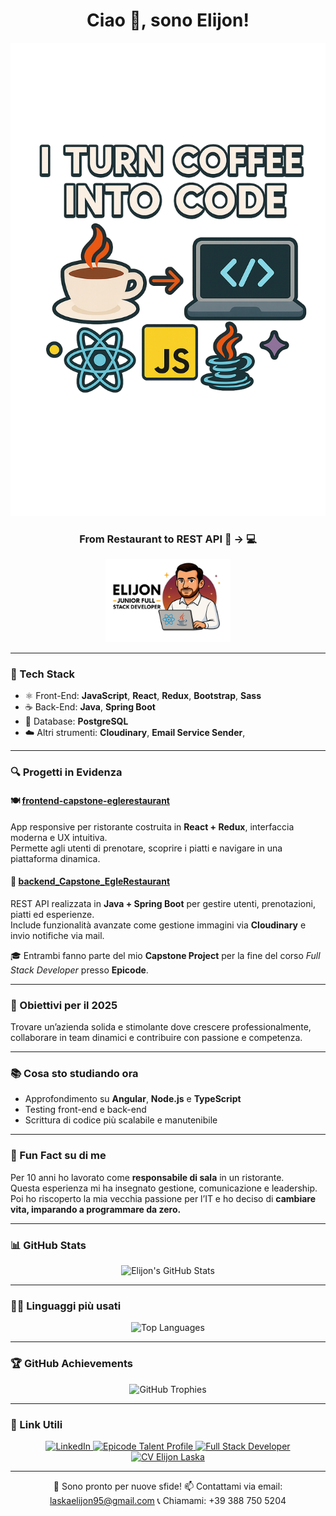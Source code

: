 <div align="center">
  
# Ciao 👋, sono Elijon!

<img src="./assets/copertinaa.png" alt="Elijon GitHub Banner"   />

### From Restaurant to REST API 🍝 → 💻

<img src="./assets/immagine-profiloo.png" alt="Elijon Profile" width="200" />

</div>

---

### 🚀 Tech Stack

- ⚛️ Front-End: **JavaScript**, **React**, **Redux**, **Bootstrap**, **Sass**
- ☕ Back-End: **Java**, **Spring Boot**
- 🐘 Database: **PostgreSQL**
- ☁️ Altri strumenti: **Cloudinary**, **Email Service Sender**,

---

### 🔍 Progetti in Evidenza

#### 🍽️ [frontend-capstone-eglerestaurant](https://github.com/Elijon-Laska/frontend-capston-eglerestaurant)

App responsive per ristorante costruita in **React + Redux**, interfaccia moderna e UX intuitiva.  
Permette agli utenti di prenotare, scoprire i piatti e navigare in una piattaforma dinamica.

#### 🔧 [backend_Capstone_EgleRestaurant](https://github.com/Elijon-Laska/backend_Capstone_EgleRestaurnat)

REST API realizzata in **Java + Spring Boot** per gestire utenti, prenotazioni, piatti ed esperienze.  
Include funzionalità avanzate come gestione immagini via **Cloudinary** e invio notifiche via mail.

🎓 Entrambi fanno parte del mio **Capstone Project** per la fine del corso _Full Stack Developer_ presso **Epicode**.

---

### 🎯 Obiettivi per il 2025

Trovare un’azienda solida e stimolante dove crescere professionalmente, collaborare in team dinamici e contribuire con passione e competenza.

---

### 📚 Cosa sto studiando ora

- Approfondimento su **Angular**, **Node.js** e **TypeScript**
- Testing front-end e back-end
- Scrittura di codice più scalabile e manutenibile

---

### 🧠 Fun Fact su di me

Per 10 anni ho lavorato come **responsabile di sala** in un ristorante.  
Questa esperienza mi ha insegnato gestione, comunicazione e leadership.  
Poi ho riscoperto la mia vecchia passione per l’IT e ho deciso di **cambiare vita, imparando a programmare da zero.**

---

### 📊 GitHub Stats

<div align="center">
  <img src="https://github-readme-stats.vercel.app/api?username=Elijon-Laska&show_icons=true&theme=react&hide_border=true" alt="Elijon's GitHub Stats" />
</div>

---

### 🧑‍💻 Linguaggi più usati

<div align="center">
  <img src="https://github-readme-stats.vercel.app/api/top-langs/?username=Elijon-Laska&layout=compact&theme=react&hide_border=true" alt="Top Languages" />
</div>

---

### 🏆 GitHub Achievements

<div align="center">
  <img src="https://github-profile-trophy.vercel.app/?username=Elijon-Laska&theme=algolia&no-frame=true&no-bg=true&margin-w=15" alt="GitHub Trophies" />
</div>

---

### 🔗 Link Utili

<div align="center">
  <a href="https://www.linkedin.com/in/elijon-laska/" target="_blank">
    <img src="https://img.shields.io/badge/-LinkedIn-blue?style=for-the-badge&logo=linkedin&logoColor=white" alt="LinkedIn" />
  </a>
  <a href="https://talent.epicode.com/talent/7267d520-2230-4d3d-8c2c-69fdba00353e" target="_blank">
    <img src="https://img.shields.io/badge/-Epicode_Talent_Profile-darkred?style=for-the-badge&logo=read-the-docs&logoColor=white" alt="Epicode Talent Profile" />
  </a>
  <a href="./assets/Certificato_Full_Stack_Developer.jpg">  <img src="https://img.shields.io/badge/Full_Stack_Dev-FACC15?style=for-the-badge&logo=Visual+Studio+Code&logoColor=black" alt="Full Stack Developer" /></a>
  <a href="./assets/CV_Elijon_Laska.pdf" target="_blank">
    <img src="https://img.shields.io/badge/-Curriculum_Vitae-0a9396?style=for-the-badge&logo=adobeacrobatreader&logoColor=white" alt="CV Elijon Laska" />
  </a>
</div>

---

<div align="center">
  💼 Sono pronto per nuove sfide!  
  📫 Contattami via email: <a href="mailto:laskaelijon95@gmail.com">laskaelijon95@gmail.com</a>
  📞 Chiamami: +39 388 750 5204
</div>
